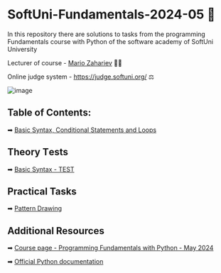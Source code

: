 # SoftUni-Fundamentals-2024-05 🏫
In this repository there are solutions to tasks from the programming Fundamentals course with Python of the software academy of SoftUni University 

Lecturer of course - [Mario Zahariev](https://www.linkedin.com/in/mario-zahariev-753a7b202/) 🐱‍🚀

Online judge system - https://judge.softuni.org/ ⚖  
 
![image](https://user-images.githubusercontent.com/68993494/185683680-bcfefe65-88fb-4192-b0b2-ff9130c39487.png) 

## Table of Contents:
➡ [Basic Syntax, Conditional Statements and Loops]()

## Theory Тests
➡ [Basic Syntax - TEST](https://github.com/zahariev-webbersof/python-fundamentals-05-2024/blob/main/Basic%20Syntax%20-%20TEST.md)

## Practical Tasks
➡ [Pattern Drawing](https://github.com/zahariev-webbersof/python-fundamentals-05-2024/blob/main/Pattern%20Drawing.md)

## Additional Resources 

➡ [Course page - Programming Fundamentals with Python - May 2024](https://softuni.bg/trainings/4501/programming-fundamentals-with-python-may-2024)

➡ [Official Python documentation](https://docs.python.org/3/)


